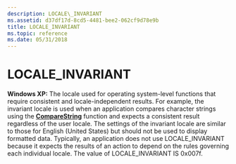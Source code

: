 ```yaml
---
description: LOCALE\_INVARIANT
ms.assetid: d37df17d-8cd5-4481-bee2-062cf9d78e9b
title: LOCALE_INVARIANT
ms.topic: reference
ms.date: 05/31/2018
---
```


# LOCALE\_INVARIANT

**Windows XP:** The locale used for operating system-level functions that require consistent and locale-independent results. For example, the invariant locale is used when an application compares character strings using the [**CompareString**](/windows/win32/api/stringapiset/nf-stringapiset-comparestringw) function and expects a consistent result regardless of the user locale. The settings of the invariant locale are similar to those for English (United States) but should not be used to display formatted data. Typically, an application does not use LOCALE\_INVARIANT because it expects the results of an action to depend on the rules governing each individual locale. The value of LOCALE\_INVARIANT IS 0x007f.

 

 
